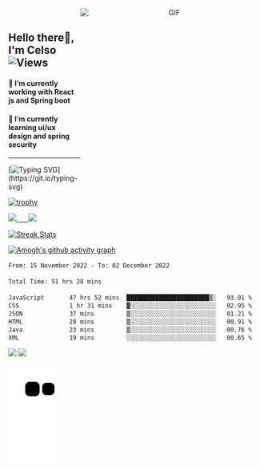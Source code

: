 <div target="_blank" align="center">
  <img align="right" top="500" height="360" width="360" alt="GIF" src="https://user-images.githubusercontent.com/64174170/202542933-bb6f3d82-6a33-4d6c-9e6a-433f477e5ffc.png">
  <br/>
</div>

## Hello there👋, I'm Celso  ![Views](https://komarev.com/ghpvc/?username=CelsoDeCarvalho)


#### 🔭 I’m currently working with React js and Spring boot 
#### 🌱 I’m currently learning ui/ux design and spring security
---

<div id="badges"  align="left">

[![Typing SVG](https://readme-typing-svg.herokuapp.com?color=63CF15&lines=Do+you+want+to+code+with+me?)](https://git.io/typing-svg)
  </div>   
    
  
[![trophy](https://github-profile-trophy.vercel.app/?username=CelsoDeCarvalho&theme=merko&margin-w=10&margin-h=10&column=4)](https://github.com/ryo-ma/github-profile-trophy)  

 <p align="left">
  <a href="https://github.com/CelsoDeCarvalho">
  <img width=55% src="https://github-readme-stats.vercel.app/api?username=CelsoDeCarvalho&show_icons=true&theme=dracula&include_all_commits=true&count_private=true"/>&nbsp;&nbsp;&nbsp;&nbsp;&nbsp;
  <img  width=40% src="https://github-readme-stats.vercel.app/api/top-langs/?username=CelsoDeCarvalho&layout=compact&langs_count=7&theme=dracula"/>
</p>

  <p align="left">
    <a href="https://github.com/CelsoDeCarvalho"><img width=55% alt="Streak Stats" src="https://github-readme-streak-stats.herokuapp.com/?user=CelsoDeCarvalho&theme=dracula"/></a>
   </p>
   
 
 [![Amogh's github activity graph](https://activity-graph.herokuapp.com/graph?username=CelsoDeCarvalho&bg_color=111111&color=3620f7&line=5a0c99&point=1adbce&area=true&hide_border=true)](https://github.com/ashutosh00710/github-readme-activity-graph)
 
 <!--START_SECTION:waka-->

```text
From: 15 November 2022 - To: 02 December 2022

Total Time: 51 hrs 28 mins

JavaScript       47 hrs 52 mins  ███████████████████████▒░   93.01 %
CSS              1 hr 31 mins    ▓░░░░░░░░░░░░░░░░░░░░░░░░   02.95 %
JSON             37 mins         ▒░░░░░░░░░░░░░░░░░░░░░░░░   01.21 %
HTML             28 mins         ▒░░░░░░░░░░░░░░░░░░░░░░░░   00.91 %
Java             23 mins         ▒░░░░░░░░░░░░░░░░░░░░░░░░   00.76 %
XML              19 mins         ░░░░░░░░░░░░░░░░░░░░░░░░░   00.65 %
```

<!--END_SECTION:waka-->

<div> 
  <a href="https://www.youtube.com/channel/UCCJxgXrV3x_lc4Gw5ogynew" target="_blank"><img src="https://img.shields.io/badge/YouTube-FF0000?style=for-the-badge&logo=youtube&logoColor=white" target="_blank"></a>
  <a href="www.linkedin.com/in/celso-momade" target="_blank"><img src="https://img.shields.io/badge/-LinkedIn-%230077B5?style=for-the-badge&logo=linkedin&logoColor=white" target="_blank"></a> 
 
</div>
 
  ![Snake animation](https://github.com/CelsoDeCarvalho/CelsoDeCarvalho/blob/output/github-contribution-grid-snake.svg)
